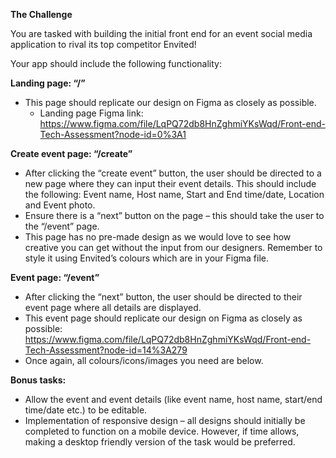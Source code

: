 **The Challenge**

You are tasked with building the initial front end for an event social media application to rival its top competitor Envited!

Your app should include the following functionality:

**Landing page: “/”**

- This page should replicate our design on Figma as closely as possible.
  - Landing page Figma link: https://www.figma.com/file/LqPQ72db8HnZghmiYKsWqd/Front-end-Tech-Assessment?node-id=0%3A1

**Create event page: “/create”**

- After clicking the “create event” button, the user should be directed to a new page where they can input their event details. This should include the following: Event name, Host name, Start and End time/date, Location and Event photo.
- Ensure there is a “next” button on the page – this should take the user to the “/event” page.
- This page has no pre-made design as we would love to see how creative you can get without the input from our designers. Remember to style it using Envited’s colours which are in your Figma file.

**Event page: “/event”**

- After clicking the “next” button, the user should be directed to their event page where all details are displayed.
- This event page should replicate our design on Figma as closely as possible: https://www.figma.com/file/LqPQ72db8HnZghmiYKsWqd/Front-end-Tech-Assessment?node-id=14%3A279
- Once again, all colours/icons/images you need are below.

**Bonus tasks:**

- Allow the event and event details (like event name, host name, start/end time/date etc.) to be editable.
- Implementation of responsive design – all designs should initially be completed to function on a mobile device. However, if time allows, making a desktop friendly version of the task would be preferred.
